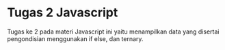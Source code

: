 # Tugas 2 Javascript
Tugas ke 2 pada materi Javascript ini yaitu menampilkan data yang disertai pengondisian menggunakan if else, dan ternary.
